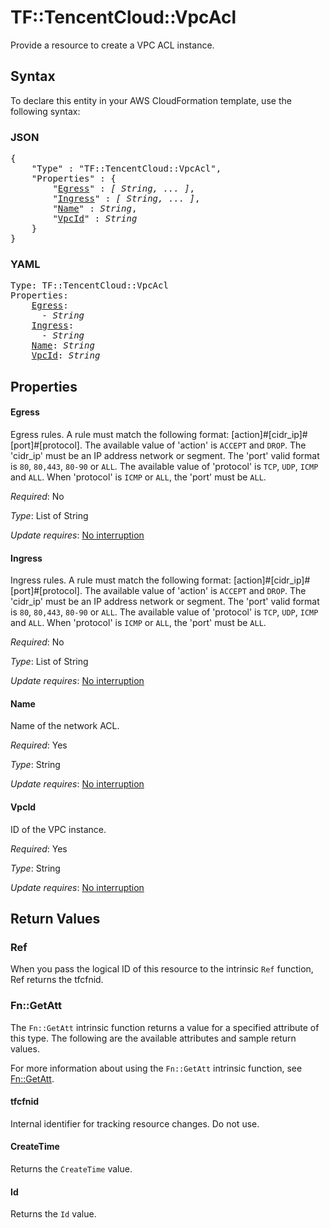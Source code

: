 # TF::TencentCloud::VpcAcl

Provide a resource to create a VPC ACL instance.

## Syntax

To declare this entity in your AWS CloudFormation template, use the following syntax:

### JSON

<pre>
{
    "Type" : "TF::TencentCloud::VpcAcl",
    "Properties" : {
        "<a href="#egress" title="Egress">Egress</a>" : <i>[ String, ... ]</i>,
        "<a href="#ingress" title="Ingress">Ingress</a>" : <i>[ String, ... ]</i>,
        "<a href="#name" title="Name">Name</a>" : <i>String</i>,
        "<a href="#vpcid" title="VpcId">VpcId</a>" : <i>String</i>
    }
}
</pre>

### YAML

<pre>
Type: TF::TencentCloud::VpcAcl
Properties:
    <a href="#egress" title="Egress">Egress</a>: <i>
      - String</i>
    <a href="#ingress" title="Ingress">Ingress</a>: <i>
      - String</i>
    <a href="#name" title="Name">Name</a>: <i>String</i>
    <a href="#vpcid" title="VpcId">VpcId</a>: <i>String</i>
</pre>

## Properties

#### Egress

Egress rules. A rule must match the following format: [action]#[cidr_ip]#[port]#[protocol]. The available value of 'action' is `ACCEPT` and `DROP`. The 'cidr_ip' must be an IP address network or segment. The 'port' valid format is `80`, `80,443`, `80-90` or `ALL`. The available value of 'protocol' is `TCP`, `UDP`, `ICMP` and `ALL`. When 'protocol' is `ICMP` or `ALL`, the 'port' must be `ALL`.

_Required_: No

_Type_: List of String

_Update requires_: [No interruption](https://docs.aws.amazon.com/AWSCloudFormation/latest/UserGuide/using-cfn-updating-stacks-update-behaviors.html#update-no-interrupt)

#### Ingress

Ingress rules. A rule must match the following format: [action]#[cidr_ip]#[port]#[protocol]. The available value of 'action' is `ACCEPT` and `DROP`. The 'cidr_ip' must be an IP address network or segment. The 'port' valid format is `80`, `80,443`, `80-90` or `ALL`. The available value of 'protocol' is `TCP`, `UDP`, `ICMP` and `ALL`. When 'protocol' is `ICMP` or `ALL`, the 'port' must be `ALL`.

_Required_: No

_Type_: List of String

_Update requires_: [No interruption](https://docs.aws.amazon.com/AWSCloudFormation/latest/UserGuide/using-cfn-updating-stacks-update-behaviors.html#update-no-interrupt)

#### Name

Name of the network ACL.

_Required_: Yes

_Type_: String

_Update requires_: [No interruption](https://docs.aws.amazon.com/AWSCloudFormation/latest/UserGuide/using-cfn-updating-stacks-update-behaviors.html#update-no-interrupt)

#### VpcId

ID of the VPC instance.

_Required_: Yes

_Type_: String

_Update requires_: [No interruption](https://docs.aws.amazon.com/AWSCloudFormation/latest/UserGuide/using-cfn-updating-stacks-update-behaviors.html#update-no-interrupt)

## Return Values

### Ref

When you pass the logical ID of this resource to the intrinsic `Ref` function, Ref returns the tfcfnid.

### Fn::GetAtt

The `Fn::GetAtt` intrinsic function returns a value for a specified attribute of this type. The following are the available attributes and sample return values.

For more information about using the `Fn::GetAtt` intrinsic function, see [Fn::GetAtt](https://docs.aws.amazon.com/AWSCloudFormation/latest/UserGuide/intrinsic-function-reference-getatt.html).

#### tfcfnid

Internal identifier for tracking resource changes. Do not use.

#### CreateTime

Returns the <code>CreateTime</code> value.

#### Id

Returns the <code>Id</code> value.


